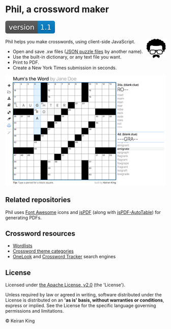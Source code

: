 # Phil, a crossword maker

[![Version](images/version.svg)]()

<img src="images/logo.svg" align="right" width="60" height="60">

Phil helps you make crosswords, using client-side JavaScript.
* Open and save .xw files ([JSON puzzle files](https://www.xwordinfo.com/JSON/) by another name).
* Use the built-in dictionary, or any text file you want.
* Print to PDF.
* Create a New York Times submission in seconds.

![Build your own crossword](images/screenshot.png "Build your own crossword")

## Related repositories

Phil uses [Font Awesome](https://github.com/FortAwesome/Font-Awesome/) icons and [jsPDF](https://github.com/MrRio/jsPDF/) (along with [jsPDF-AutoTable](https://github.com/simonbengtsson/jsPDF-AutoTable/)) for generating PDFs.

## Crossword resources

* [Wordlists](http://www.puzzlers.org/dokuwiki/doku.php?id=solving:wordlists:about:start)
* [Crossword theme categories](http://www.cruciverb.com/index.php?action=ezportal;sa=page;p=70)
* [OneLook](http://onelook.com/) and [Crossword Tracker](http://crosswordtracker.com/) search engines

## License
Licensed under [the Apache License, v2.0](http://www.apache.org/licenses/LICENSE-2.0) (the 'License').

Unless required by law or agreed in writing, software distributed under the License
is distributed on an **'as is' basis, without warranties or conditions**, express or implied.
See the License for the specific language governing permissions and limitations.

&copy; Keiran King
